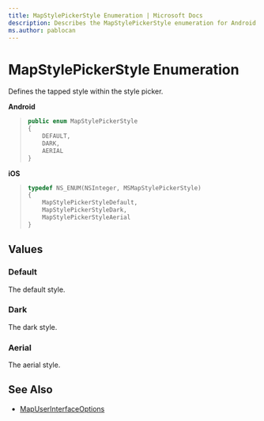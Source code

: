 ```yaml
---
title: MapStylePickerStyle Enumeration | Microsoft Docs
description: Describes the MapStylePickerStyle enumeration for Android and iOS and provides the enumeration's values and additional references.
ms.author: pablocan
---
```


# MapStylePickerStyle Enumeration

Defines the tapped style within the style picker.

**Android**

>```java
> public enum MapStylePickerStyle
> {
>     DEFAULT,
>     DARK,
>     AERIAL
> }
>```

**iOS**

>```objectivec
> typedef NS_ENUM(NSInteger, MSMapStylePickerStyle)
> {
>     MapStylePickerStyleDefault,
>     MapStylePickerStyleDark,
>     MapStylePickerStyleAerial
> }
>```

## Values

### Default

The default style.

### Dark

The dark style.

### Aerial

The aerial style.

## See Also

* [MapUserInterfaceOptions](MapUserInterfaceOptions-class.md)
